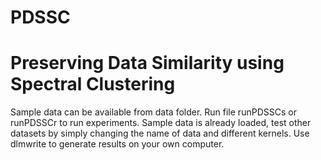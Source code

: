 # PDSSC
# Preserving Data Similarity using Spectral Clustering
Sample data can be available from data folder.
Run file runPDSSCs or runPDSSCr to run experiments. Sample data is already loaded, test other datasets by simply changing the name of data and different kernels.
Use dlmwrite to generate results on your own computer.
